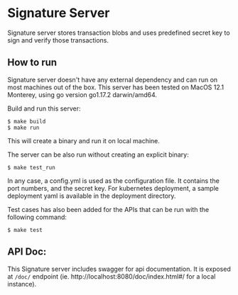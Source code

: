 # Signature Server

Signature server stores transaction blobs and uses predefined secret key to sign and verify those transactions.

## How to run
Signature server doesn't have any external dependency and can run on most machines out of the box.
This server has been tested on MacOS 12.1 Monterey, using go version go1.17.2 darwin/amd64.

Build and run this server:
```shell
$ make build
$ make run
```
This will create a binary and run it on local machine.

The server can be also run without creating an explicit binary:
```shell
$ make test_run
```

In any case, a config.yml is used as the configuration file. It contains the port numbers, and the secret key.
For kubernetes deployment, a sample deployment yaml is available in the deployment directory.

Test cases has also been added for the APIs that can be run with the following command:
```shell
$ make test 
```

## API Doc:

This Signature server includes swagger for api documentation. It is exposed at `/doc/` endpoint (ie. http://localhost:8080/doc/index.html#/ for a local instance).
